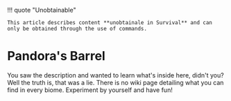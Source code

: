 !!! quote  "Unobtainable"
	
	This article describes content **unobtainale in Survival** and can only be obtained through the use of commands.

# Pandora's Barrel
You saw the description and wanted to learn what's inside here, didn't you? Well the truth is, that was a lie. There is no wiki page detailing what you can find in every biome. Experiment by yourself and have fun!
